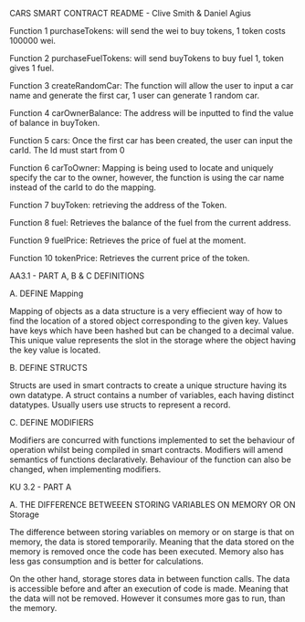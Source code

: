 CARS SMART CONTRACT README - Clive Smith & Daniel Agius

Function 1
purchaseTokens: will send the wei to buy tokens, 1 token costs 100000 wei.

Function 2 
purchaseFuelTokens: will send buyTokens to buy fuel 1, token gives 1 fuel.

Function 3 
createRandomCar: The function will allow the user to input a car name and generate the first car, 1 user can generate 1 random car.

Function 4 
carOwnerBalance: The address will be inputted to find the value of balance in buyToken.

Function 5 
cars: Once the first car has been created, the user can input the carId. The Id must start from 0

Function 6 
carToOwner: Mapping is being used to locate and uniquely specify the car to the owner, however, the function is using the car name instead of 
the carId to do the mapping.

Function 7 
buyToken: retrieving the address of the Token.

Function 8 
fuel: Retrieves the balance of the fuel from the current address.

Function 9 
fuelPrice: Retrieves the price of fuel at the moment.

Function 10 
tokenPrice: Retrieves the current price of the token.


AA3.1 - PART A, B & C DEFINITIONS

A. DEFINE Mapping

Mapping of objects as a data structure is a very effiecient way of how to find the location of a stored object corresponding to the given key. 
Values have keys which have been hashed but can be changed to a decimal value. This unique value represents the slot in the storage where the 
object having the key value is located.

B. DEFINE STRUCTS

Structs are used in smart contracts to create a unique structure having its own datatype. A struct contains a number of variables, each having 
distinct datatypes. Usually users use structs to represent a record.

C. DEFINE MODIFIERS

Modifiers are concurred with functions implemented to set the behaviour of operation whilst being compiled in smart contracts. Modifiers will 
amend semantics of functions declaratively. Behaviour of the function can also be changed, when implementing modifiers.


KU 3.2 - PART A

A. THE DIFFERENCE BETWEEEN STORING VARIABLES ON MEMORY OR ON Storage

The difference between storing variables on memory or on starge is that on memory, the data is stored temporarily. Meaning that the data stored 
on the memory is removed once the code has been executed. Memory also has less gas consumption and is better for calculations.

On the other hand, storage stores data in between function calls. The data is accessible before and after an execution of code is made. Meaning 
that the data will not be removed. However it consumes more gas to run, than the memory.
